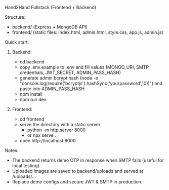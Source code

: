 Hand2Hand Fullstack (Frontend + Backend)

Structure:
- backend/  (Express + MongoDB API)
- frontend/ (static files: index.html, admin.html, style.css, app.js, admin.js)

Quick start:

1. Backend:
   - cd backend
   - copy .env.example to .env and fill values (MONGO_URI, SMTP credentials, JWT_SECRET, ADMIN_PASS_HASH)
   - generate admin bcrypt hash (node -e "console.log(require('bcryptjs').hashSync('yourpassword',10))") and paste into ADMIN_PASS_HASH
   - npm install
   - npm run dev

2. Frontend:
   - cd frontend
   - serve the directory with a static server:
     - python -m http.server 8000
     - or npx serve .
   - open http://localhost:8000

Notes:
- The backend returns demo OTP in response when SMTP fails (useful for local testing).
- Uploaded images are saved to backend/uploads and served at /uploads/...
- Replace demo configs and secure JWT & SMTP in production.
